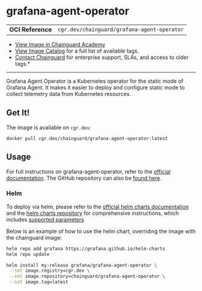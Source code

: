 <!--monopod:start-->
# grafana-agent-operator
| | |
| - | - |
| **OCI Reference** | `cgr.dev/chainguard/grafana-agent-operator` |


* [View Image in Chainguard Academy](https://edu.chainguard.dev/chainguard/chainguard-images/reference/grafana-agent-operator/overview/)
* [View Image Catalog](https://console.enforce.dev/images/catalog) for a full list of available tags.
* [Contact Chainguard](https://www.chainguard.dev/chainguard-images) for enterprise support, SLAs, and access to older tags.*

---
<!--monopod:end-->

<!--overview:start-->
Grafana Agent Operator is a Kubernetes operator for the static mode of Grafana Agent. It makes it easier to deploy and configure static mode to collect telemetry data from Kubernetes resources.
<!--overview:end-->

<!--getting:start-->
## Get It!
The image is available on `cgr.dev`:

```
docker pull cgr.dev/chainguard/grafana-agent-operator:latest
```
<!--getting:end-->

<!--body:start-->

## Usage
For full instructions on grafana-agent-operator, refer to the
[official documentation](https://grafana.com/docs/agent/latest/operator/).
The GitHub repository can also be [found here](https://github.com/grafana/agent).

### Helm
To deploy via helm, please refer to the
[official helm charts documentation](https://grafana.com/docs/agent/latest/operator/helm-getting-started/) and the [helm charts repository](https://github.com/grafana/helm-charts/tree/main/charts/agent-operator)
for comprehensive instructions, which includes
[supported parameters](https://github.com/grafana/helm-charts/blob/main/charts/agent-operator/values.yaml)

Below is an example of how to use the helm chart, overriding the image with the
chainguard image:

```bash
helm repo add grafana https://grafana.github.io/helm-charts
helm repo update

helm install my-release grafana/grafana-agent-operator \
 --set image.registry=cgr.dev \
 --set image.repository=chainguard/grafana-agent-operator \
 --set image.tag=latest
```
<!--body:end-->
